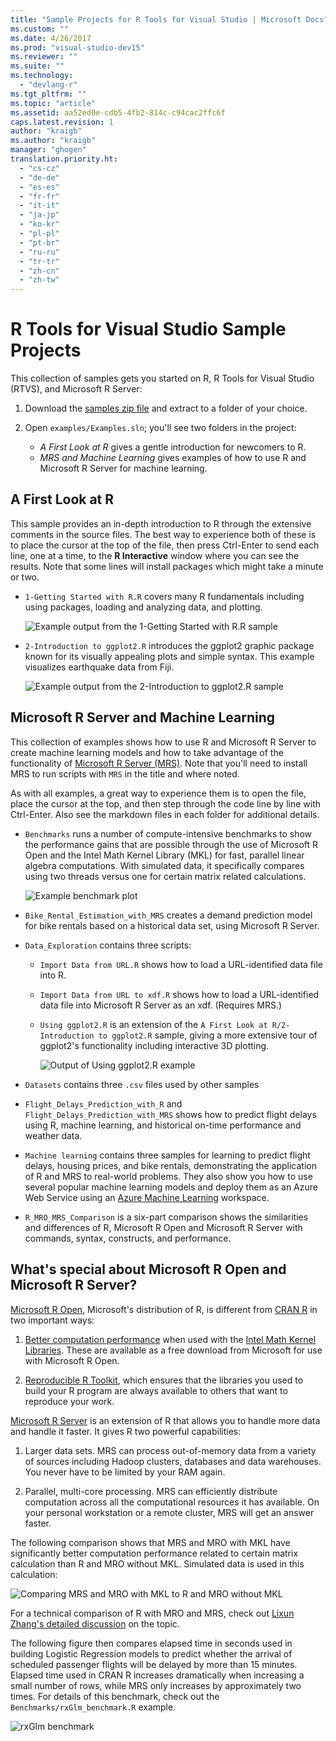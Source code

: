 ```yaml
---
title: "Sample Projects for R Tools for Visual Studio | Microsoft Docs"
ms.custom: ""
ms.date: 4/26/2017
ms.prod: "visual-studio-dev15"
ms.reviewer: ""
ms.suite: ""
ms.technology:
  - "devlang-r"
ms.tgt_pltfrm: ""
ms.topic: "article"
ms.assetid: aa52ed0e-cdb5-4fb2-814c-c94cac2ffc6f
caps.latest.revision: 1
author: "kraigb"
ms.author: "kraigb"
manager: "ghogen"
translation.priority.ht:
  - "cs-cz"
  - "de-de"
  - "es-es"
  - "fr-fr"
  - "it-it"
  - "ja-jp"
  - "ko-kr"
  - "pl-pl"
  - "pt-br"
  - "ru-ru"
  - "tr-tr"
  - "zh-cn"
  - "zh-tw"
---
```


# R Tools for Visual Studio Sample Projects

This collection of samples gets you started on R, R Tools for Visual Studio (RTVS), and Microsoft R Server:

1. Download the [samples zip file](https://github.com/Microsoft/RTVS-docs/archive/master.zip) and extract to a folder of your choice.
1. Open `examples/Examples.sln`; you'll see two folders in the project:

    - *A First Look at R* gives a gentle introduction for newcomers to R.
    - *MRS and Machine Learning* gives examples of how to use R and Microsoft R Server for machine learning.

## A First Look at R

This sample provides an in-depth introduction to R through the extensive comments in the source files. The best way to experience both of these is to place the cursor at the top of the file, then press Ctrl-Enter to send each line, one at a time, to the **R Interactive** window where you can see the results. Note that some lines will install packages which might take a minute or two.

- `1-Getting Started with R.R` covers many R fundamentals including using packages, loading and analyzing data, and plotting.

    ![Example output from the 1-Getting Started with R.R sample](media/samples-getting-started-output.png)

- `2-Introduction to ggplot2.R` introduces the ggplot2 graphic package known for its visually appealing plots and simple syntax. This example visualizes earthquake data from Fiji.

    ![Example output from the 2-Introduction to ggplot2.R sample](media/samples-ggplot-output.png)


## Microsoft R Server and Machine Learning

This collection of examples shows how to use R and Microsoft R Server to create machine learning models and how to take advantage of the functionality of [Microsoft R Server (MRS)](http://aka.ms/rtvs-msft-r). Note that you'll need to install MRS to run scripts with `MRS` in the title and where noted.

As with all examples, a great way to experience them is to open the file, place the cursor at the top, and then step through the code line by line with Ctrl-Enter. Also see the markdown files in each folder for additional details.

- `Benchmarks` runs a number of compute-intensive benchmarks to show the performance gains that are possible through the use of Microsoft R Open and the Intel Math Kernel Library (MKL) for fast, parallel linear algebra computations. With simulated data, it specifically compares using two threads versus one for certain matrix related calculations.   

    ![Example benchmark plot](media/samples-mro-benchmark-plot.png)

- `Bike_Rental_Estimation_with_MRS` creates a demand prediction model for bike rentals based on a historical data set, using Microsoft R Server. 

- `Data_Exploration` contains three scripts:  
    - `Import Data from URL.R` shows how to load a URL-identified data file into R.
    - `Import Data from URL to xdf.R` shows how to load a URL-identified data file into Microsoft R Server as an xdf. (Requires MRS.)
    - `Using ggplot2.R` is an extension of the `A First Look at R/2-Introduction to ggplot2.R` sample, giving a more extensive tour of ggplot2's functionality including interactive 3D plotting.

        ![Output of Using ggplot2.R example](media/samples-3d-interactive.png)

- `Datasets` contains three `.csv` files used by other samples
- `Flight_Delays_Prediction_with_R` and `Flight_Delays_Prediction_with_MRS` shows how to predict flight delays using R, machine learning, and historical on-time performance and weather data. 
- `Machine learning` contains three samples for learning to predict flight delays, housing prices, and bike rentals, demonstrating the application of R and MRS to real-world problems. They also show you how to use several popular machine learning models and deploy them as an Azure Web Service using an [Azure Machine Learning](https://azure.microsoft.com/services/machine-learning/) workspace.

- `R_MRO_MRS_Comparison` is a six-part comparison shows the similarities and differences of R, Microsoft R Open and Microsoft R Server with commands, syntax, constructs, and performance.

## What's special about Microsoft R Open and Microsoft R Server?

[Microsoft R Open](http://aka.ms/rtvs-r-open), Microsoft's distribution of R, is different from [CRAN R](https://cran.r-project.org/) in two important ways:

1. [Better computation performance](https://mran.revolutionanalytics.com/rro/#intelmkl1) when used with the [Intel Math Kernel Libraries](https://software.intel.com/intel-mkl). These are available as a free download from Microsoft for use with Microsoft R Open.

1. [Reproducible R Toolkit](https://mran.revolutionanalytics.com/rro/#reproducibility), which ensures that the libraries you used to build your R program are always available to others that want to reproduce your work.

[Microsoft R Server](http://aka.ms/rtvs-msft-r) is an extension of R that allows you to handle more data and handle it faster. It gives R two powerful capabilities:

1. Larger data sets. MRS can process out-of-memory data from a variety of sources including Hadoop clusters, databases and data warehouses. You never have to be limited by your RAM again.

1. Parallel, multi-core processing. MRS can efficiently distribute computation across all the computational resources it has available. On your personal workstation or a remote cluster, MRS will get an answer faster.

The following comparison shows that MRS and MRO with MKL have significantly better computation performance related to certain matrix calculation than R and MRO without MKL. Simulated data is used in this calculation:

![Comparing MRS and MRO with MKL to R and MRO without MKL](media/samples-speed-comparison.png)

For a technical comparison of R with MRO and MRS, check out [Lixun Zhang's detailed discussion](http://htmlpreview.github.io/?https://github.com/lixzhang/R-MRO-MRS/blob/master/Introduction_to_MRO_and_MRS.html) on the topic.

The following figure then compares elapsed time in seconds used in building Logistic Regression models to predict whether the arrival of scheduled passenger flights will be delayed by more than 15 minutes. Elapsed time used in CRAN R increases dramatically when increasing a small number of rows, while MRS only increases by approximately two times. For details of this benchmark, check out the `Benchmarks/rxGlm_benchmark.R` example.

![rxGlm benchmark](media/samples/Introduction_to_R_Server/samples-rxGLM-benchmark.png)
